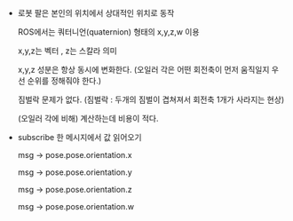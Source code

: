* 로봇 팔은 본인의 위치에서 상대적인 위치로 동작


  ROS에서는 쿼터니언(quaternion) 형태의 x,y,z,w 이용

  x,y,z는 벡터 , z는 스칼라 의미


  x,y,z 성분은 항상 동시에 변화한다. (오일러 각은 어떤 회전축이 먼저 움직일지  우선 순위를 정해줘야 한다.)

  짐벌락 문제가 없다. (짐벌락 : 두개의 짐벌이 겹쳐져서 회전축 1개가 사라지는 현상)

  (오일러 각에 비해) 계산하는데 비용이 적다.


* subscribe 한 메시지에서 값 읽어오기

  msg -> pose.pose.orientation.x

  msg -> pose.pose.orientation.y

  msg -> pose.pose.orientation.z

  msg -> pose.pose.orientation.w
